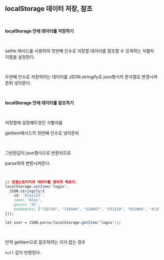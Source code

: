 ## localStorage 데이터 저장, 참조

<br>

**localStorage 안에 데이터를 저장하기**

<br>

setIte 메서드를 사용하여 첫번째 인수로 저장할 데이터를 참조할 수 있게하는 식별자 이름을 설정한다.

<br>

두번째 인수로 저장하려는 데이터를 JSON.stringify로 json형식의 문자열로 변경시켜준뒤 넣어준다.

<br>

**localStorage 안에 데이터를 참조하기**

<br>

저장할때 설정해두었던 식별자를

getItem메서드의 첫번째 인수로 넣어준뒤

<br>

그반환값이 json형식으로 반환되므로

parse하여 변환시켜준다.

<br>

```css
// 로컬스토리지에 데이터를 쌓이게 해준다.
localStorage.setItem('login', 
  JSON.stringify({
    id: 'Alex123', 
    name: 'Alex', 
    genre: 'SF', 
    bookmarks: ["726739", "718444", "524047", "531219", "652004", "413518"]
}));

let user = JSON.parse(localStorage.getItem('login'));
```

<br>

만약 getItem으로 참조하려는 키가 없는 경우

`null` 값이 반환된다.